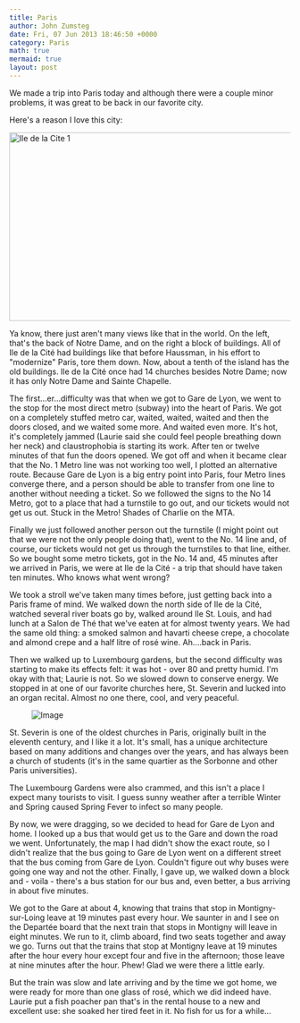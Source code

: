 ```yaml
---
title: Paris
author: John Zumsteg
date: Fri, 07 Jun 2013 18:46:50 +0000
category: Paris
math: true
mermaid: true
layout: post
---
```

We made a trip into Paris today and although there were a couple minor problems, it was great to be back in our favorite city.

Here's a reason I love this city:

<img style="display: block; margin-left: auto; margin-right: auto;" title="Ile de la Cite-1.jpg" alt="Ile de la Cite 1" src="http:/assets/images/2013/06/Ile-de-la-Cite-1.jpg" width="600" height="337" border="0" />

Ya know, there just aren't many views like that in the world. On the left, that's the back of Notre Dame, and on the right a block of buildings. All of Ile de la Cité had buildings like that before Haussman, in his effort to "modernize" Paris, tore them down. Now, about a tenth of the island has the old buildings. Ile de la Cité once had 14 churches besides Notre Dame; now it has only Notre Dame and Sainte Chapelle.

The first…er…difficulty was that when we got to Gare de Lyon, we went to the stop for the most direct metro (subway) into the heart of Paris. We got on a completely stuffed metro car, waited, waited, waited and then the doors closed, and we waited some more. And waited even more. It's hot, it's completely jammed (Laurie said she could feel people breathing down her neck) and claustrophobia is starting its work. After ten or twelve minutes of that fun the doors opened. We got off and when it became clear that the No. 1 Metro line was not working too well, I plotted an alternative route. Because Gare de Lyon is a big entry point into Paris, four Metro lines converge there, and a person should be able to transfer from one line to another without needing a ticket. So we followed the signs to the No 14 Metro, got to a place that had a turnstile to go out, and our tickets would not get us out. Stuck in the Metro! Shades of Charlie on the MTA.

Finally we just followed another person out the turnstile (I might point out that we were not the only people doing that), went to the No. 14 line and, of course, our tickets would not get us through the turnstiles to that line, either. So we bought some metro tickets, got in the No. 14 and, 45 minutes after we arrived in Paris, we were at Ile de la Cité - a trip that should have taken ten minutes. Who knows what went wrong?

We took a stroll we've taken many times before, just getting back into a Paris frame of mind. We walked down the north side of Ile de la Cité, watched several river boats go by, walked around Ile St. Louis, and had lunch at a Salon de Thé that we've eaten at for almost twenty years. We had the same old thing: a smoked salmon and havarti cheese crepe, a chocolate and almond crepe and a half litre of rosé wine. Ah….back in Paris.

Then we walked up to Luxembourg gardens, but the second difficulty was starting to make its effects felt: it was hot - over 80 and pretty humid. I'm okay with that; Laurie is not. So we slowed down to conserve energy. We stopped in at one of our favorite churches here, St. Severin and lucked into an organ recital. Almost no one there, cool, and very peaceful.
<figure class = "portrait">
	<img src="{{ "/assets/images/2013/06/St-Severin-11.jpg" | prepend: site.baseurl | prepend: site.url }}" alt="Image" />
	<figcaption><em></em></figcaption>
</figure>

St. Severin is one of the oldest churches in Paris, originally built in the eleventh century, and I like it a lot. It's small, has a unique architecture based on many additions and changes over the years, and has always been a church of students (it's in the same quartier as the Sorbonne and other Paris universities).

The Luxembourg Gardens were also crammed, and this isn't a place I expect many tourists to visit. I guess sunny weather after a terrible Winter and Spring caused Spring Fever to infect so many people.

By now, we were dragging, so we decided to head for Gare de Lyon and home. I looked up a bus that would get us to the Gare and down the road we went. Unfortunately, the map I had didn't show the exact route, so I didn't realize that the bus going to Gare de Lyon went on a different street that the bus coming from Gare de Lyon. Couldn't figure out why buses were going one way and not the other. Finally, I gave up, we walked down a block and - voila - there's a bus station for our bus and, even better, a bus arriving in about five minutes.

We got to the Gare at about 4, knowing that trains that stop in Montigny-sur-Loing leave at 19 minutes past every hour. We saunter in and I see on the Departée board that the next train that stops in Montigny will leave in eight minutes. We run to it, climb aboard, find two seats together and away we go. Turns out that the trains that stop at Montigny leave at 19 minutes after the hour every hour except four and five in the afternoon; those leave at nine minutes after the hour. Phew! Glad we were there a little early.

But the train was slow and late arriving and by the time we got home, we were ready for more than one glass of rosé, which we did indeed have. Laurie put a fish poacher pan that's in the rental house to a new and excellent use: she soaked her tired feet in it. No fish for us for a while...
